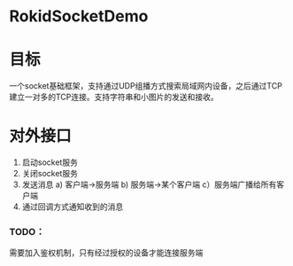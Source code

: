# RokidSocketDemo

# 目标
一个socket基础框架，支持通过UDP组播方式搜索局域网内设备，之后通过TCP建立一对多的TCP连接。支持字符串和小图片的发送和接收。

# 对外接口
1. 启动socket服务
2. 关闭socket服务
3. 发送消息
  a) 客户端->服务端
  b) 服务端->某个客户端
  c）服务端广播给所有客户端
4. 通过回调方式通知收到的消息

### TODO：
需要加入鉴权机制，只有经过授权的设备才能连接服务端

